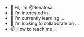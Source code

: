 - 👋 Hi, I’m @Renatosal
- 👀 I’m interested in ...
- 🌱 I’m currently learning ...
- 💞️ I’m looking to collaborate on ...
- 📫 How to reach me ...

<!---
Renatosal/Renatosal is a ✨ special ✨ repository because its `README.md` (this file) appears on your GitHub profile.
You can click the Preview link to take a look at your changes.
--->
